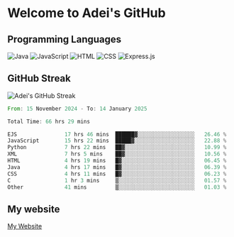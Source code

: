 # Welcome to Adei's GitHub

## Programming Languages
![Java](https://img.shields.io/badge/Java-007396?style=flat-square&logo=java&logoColor=white)
![JavaScript](https://img.shields.io/badge/JavaScript-F7DF1E?style=flat-square&logo=javascript&logoColor=black)
![HTML](https://img.shields.io/badge/HTML-E34F26?style=flat-square&logo=html5&logoColor=white)
![CSS](https://img.shields.io/badge/CSS-1572B6?style=flat-square&logo=css3&logoColor=white)
![Express.js](https://img.shields.io/badge/Express.js-000000?style=flat-square&logo=express&logoColor=white)


## GitHub Streak
![Adei's GitHub Streak](https://github-readme-streak-stats.herokuapp.com/?user=AdeiTamayo&hide_border=true)

<!--START_SECTION:waka-->

```rust
From: 15 November 2024 - To: 14 January 2025

Total Time: 66 hrs 29 mins

EJS               17 hrs 46 mins  ██████▓░░░░░░░░░░░░░░░░░░   26.46 %
JavaScript        15 hrs 22 mins  █████▓░░░░░░░░░░░░░░░░░░░   22.88 %
Python            7 hrs 22 mins   ██▓░░░░░░░░░░░░░░░░░░░░░░   10.99 %
XML               7 hrs 5 mins    ██▓░░░░░░░░░░░░░░░░░░░░░░   10.56 %
HTML              4 hrs 19 mins   █▓░░░░░░░░░░░░░░░░░░░░░░░   06.45 %
Java              4 hrs 17 mins   █▓░░░░░░░░░░░░░░░░░░░░░░░   06.39 %
CSS               4 hrs 11 mins   █▓░░░░░░░░░░░░░░░░░░░░░░░   06.23 %
C                 1 hr 3 mins     ▒░░░░░░░░░░░░░░░░░░░░░░░░   01.57 %
Other             41 mins         ▒░░░░░░░░░░░░░░░░░░░░░░░░   01.03 %
```

<!--END_SECTION:waka-->

## My website
[My Website](https://adei.eus)


